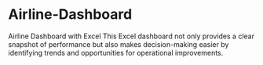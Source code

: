 # Airline-Dashboard
Airline Dashboard with Excel This Excel dashboard not only provides a clear snapshot of performance but also makes decision-making easier by identifying trends and opportunities for operational improvements.
